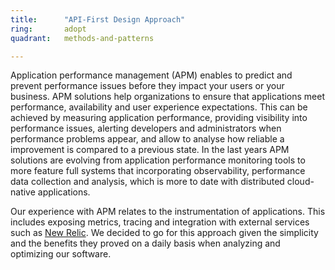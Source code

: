 ```yaml
---
title:      "API-First Design Approach"
ring:       adopt
quadrant:   methods-and-patterns

---
```


Application performance management (APM) enables to predict and prevent performance issues before they impact your users or your business. APM solutions help organizations to ensure that applications meet performance, availability and user experience expectations. This can be achieved by measuring application performance, providing visibility into performance issues, alerting developers and administrators when performance problems appear, and allow to analyse how reliable a improvement is compared to a previous state. In the last years APM solutions are evolving from application performance monitoring tools to more feature full systems that incorporating observability, performance data collection and analysis, which is more to date with distributed cloud-native applications.

Our experience with APM relates to the instrumentation of applications. This includes exposing metrics, tracing and integration with external services such as [New Relic](https://newrelic.com/). We decided to go for this approach given the simplicity and the benefits they proved on a daily basis when analyzing and optimizing our software.
